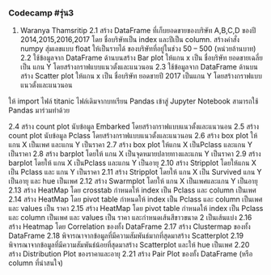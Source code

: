 ### Codecamp #รุ่น3
 1. Waranya Thamsritip
 2.1 สร้าง DataFrame ที่เก็บยอดขายของบริษัท A,B,C,D ของปี 2014,2015,2016,2017 โดย
ชื่อบริษัทเป็น index และปีเป็น column. สร้างคำสั่ง numpy สุ่มเลขแบบ float ให้เป็นรายได้
ของบริษัทที่อยู่ในช่วง 50 – 500 (หน่วยล้านบาท)
 2.2 ใช้ข้อมูลจาก DataFrame ด้านบนสร้าง Bar plot ให้แกน x เป็น ชื่อบริษัท ยอดขายเฉลี่ยเป็น
แกน Y โดยสร้างกราฟแบบแนวตั้งและแนวนอน
 2.3 ใช้ข้อมูลจาก DataFrame ด้านบนสร้าง Scatter plot ให้แกน x เป็น ชื่อบริษัท ยอดขายปี
2017 เป็นแกน Y โดยสร้างกราฟแบบแนวตั้งและแนวนอน

ให้ import ไฟล์ titanic ไฟล์เดิมจากบทเรียน Pandas เข้าสู่ Jupyter Notebook สามารถใช้
Pandas มาร่วมทำด้วย

 2.4 สร้าง count plot นับข้อมูล Embarked โดยสร้างกราฟแบบแนวตั้งและแนวนอน
 2.5 สร้าง count plot นับข้อมูล Pclass โดยสร้างกราฟแบบแนวตั้งและแนวนอน
 2.6 สร้าง box plot ให้แกน X เป็นเพศ และแกน Y เป็นราคา
 2.7 สร้าง box plot ให้แกน X เป็นPclass และแกน Y เป็นราคา
 2.8 สร้าง barplot โดยให้ แกน X เป็นจุดหมายปลายทางและแกน Y เป็นราคา 
 2.9 สร้าง barplot โดยให้ แกน X เป็นPclass และแกน Y เป็นอายุ
 2.10 สร้าง Stripplot โดยให้แกน X เป็น Pclass และ แกน Y เป็นราคา
 2.11 สร้าง Stripplot โดยให้ แกน X เป็น Survived แกน Y เป็นอายุ และ hue เป็นเพศ
 2.12 สร้าง Swarmplot โดยให้ แกน X เป็นเพศและแกน Y เป็นอายุ
 2.13 สร้าง HeatMap โดย crosstab กำหนดให้ index เป็น Pclass และ column เป็นเพศ
 2.14 สร้าง HeatMap โดย pivot table กำหนดให้ index เป็น Pclass และ column เป็นเพศ และ
values เป็น ราคา
 2.15 สร้าง HeatMap โดย pivot table กำหนดให้ index เป็น Pclass และ column เป็นเพศ และ
values เป็น ราคา และกำหนดเส้นสีขาวขนาด 2 เป็นเส้นแบ่ง
 2.16 สร้าง Heatmap โดย Correlation ของทั้ง DataFrame
 2.17 สร้าง Clustermap ของทั้ง DataFrame
 2.18 พิจารณาจากข้อมูลที่มีความสัมพันธ์มากที่สุดมาสร้าง Scatterplot
 2.19 พิจารณาจากข้อมูลที่มีความสัมพันธ์น้อยที่สุดมาสร้าง Scatterplot และให้ hue เป็นเพศ
 2.20 สร้าง Distribution Plot ของราคาและอายุ
 2.21 สร้าง Pair Plot ของทั้ง DataFrame (หรือ column ที่น่าสนใจ)